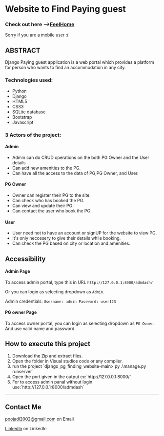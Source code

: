 <h1>Website to Find Paying guest</h1>

<h3>Check out here --><a href="http://poojadl02.pythonanywhere.com/">FeelHome</a></h3> Sorry if you are a mobile user :( 

<h2>ABSTRACT</h2>

Django Paying guest application is a web portal which provides a platform for person who wants to find an accommodation in any city.

<h3>Technologies used: </h3>

<ul><li>Python</li>
    <li>Django</li>
    <li>HTML5</li>
    <li>CSS3</li>
    <li>SQLite database</li>
    <li>Bootstrap</li>
    <li>Javascript</li>
    
</ul>

<h3>3 Actors of the project:</h3>

<h4>Admin</h4>

<ul>
    <li>Admin can do CRUD operations on the both PG Owner and the User details</li>
<li>Can add new amenities to the PG.</li>
<li>Can have all the access to the data of PG,PG Owner, and User.</li>
</ul>



<h4>PG Owner</h4>

<ul>
    <li>Owner can register their PG to the site.</li>
<li>Can check who has booked the PG.</li>
<li>Can view and update their PG.</li>
    <li>Can contact the user who book the PG.</li>
</ul>

<h4>User</h4>

<ul>
    <li>User need not to have an account or signUP for the website to view PG.</li>
<li>It's only neccesery to give their details while booking.</li>
<li>Can check the PG based on city or location and amenities.</li></ul>

<h2>Accessibility</h2>

<h4>Admin Page</h4>

To access admin portal, type this in URL `http://127.0.0.1:8000/admdash/ ` 

Or you can login as selecting dropdown as `Admin`.

Admin credentials: `Username: admin Password: user123`

<h4>PG owner Page</h4>

To access owner portal, you can login as selecting dropdown as `PG Owner`. And use valid name and password.

<h2>How to execute this project</h2>

<ol>
    <li>Download the Zip and extract files.</li>
<li>Open the folder in Visual studios code or any compiler.</li>
<li>run the project `django_pg_finding_website-main> py .\manage.py runserver` </li>
    <li>Open the port given in the output ex:`http://127.0.0.1:8000/` </li>
    <li>For to access admin panal without login use:`http://127.0.0.1:8000/admdash` </li>
</ol>

<hr/>

<h2>Contact Me</h2>

<a>poojadl2002@gmail.com on Email</a>

<a href="https://www.linkedin.com/in/pooja-dl-23267a218/">LinkedIn</a> on LinkedIn
